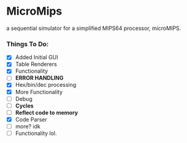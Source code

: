 # MicroMips
 a sequential simulator for a simplified MIPS64 processor, microMIPS. 

### Things To Do:
 - [x] Added Initial GUI
 - [x] Table Renderers
 - [X] Functionality
 - [ ] **ERROR HANDLING**
 - [x] Hex/bin/dec processing
 - [x] More Functionality
 - [ ] Debug
 - [ ] **Cycles**
 - [ ] **Reflect code to memory**
  - [x] Code Parser
  - [ ] more? idk
 - [ ] Functionality lol.
